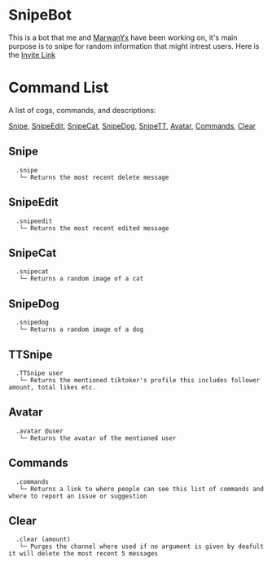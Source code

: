 # SnipeBot
This is a bot that me and [MarwanYx](https://github.com/Marwanyx) have been working on, it's main purpose is to snipe for random information that might intrest users. Here is the [Invite Link](https://discord.com/api/oauth2/authorize?client_id=821083711259934782&permissions=8&scope=bot)

# Command List

A list of cogs, commands, and descriptions:

[Snipe](#Snipe), [SnipeEdit](#SnipeEdit), [SnipeCat](#SnipeCat), [SnipeDog](#SnipeDog), [SnipeTT](#TTSnipe), [Avatar](#Avatar), [Commands](Commands), [Clear](Clear) 

## Snipe
	  .snipe 
	   └─ Returns the most recent delete message
## SnipeEdit
	  .snipeedit 
	   └─ Returns the most recent edited message
## SnipeCat
	  .snipecat
	   └─ Returns a random image of a cat
## SnipeDog
	  .snipedog
	   └─ Returns a random image of a dog
## TTSnipe
	  .TTSnipe user
	   └─ Returns the mentioned tiktoker's profile this includes follower amount, total likes etc.
## Avatar
	  .avatar @user
	   └─ Returns the avatar of the mentioned user   
## Commands
	  .commands
	   └─ Returns a link to where people can see this list of commands and where to report an issue or suggestion
## Clear
	  .clear (amount)
	   └─ Purges the channel where used if no argument is given by deafult it will delete the most recent 5 messages
